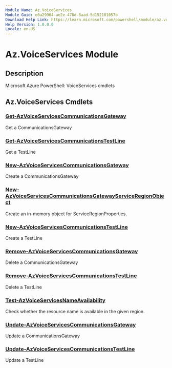 ```yaml
---
Module Name: Az.VoiceServices
Module Guid: e0a29964-ae2e-478d-8aad-5d152101057b
Download Help Link: https://learn.microsoft.com/powershell/module/az.voiceservices
Help Version: 1.0.0.0
Locale: en-US
---
```


# Az.VoiceServices Module
## Description
Microsoft Azure PowerShell: VoiceServices cmdlets

## Az.VoiceServices Cmdlets
### [Get-AzVoiceServicesCommunicationsGateway](Get-AzVoiceServicesCommunicationsGateway.md)
Get a CommunicationsGateway

### [Get-AzVoiceServicesCommunicationsTestLine](Get-AzVoiceServicesCommunicationsTestLine.md)
Get a TestLine

### [New-AzVoiceServicesCommunicationsGateway](New-AzVoiceServicesCommunicationsGateway.md)
Create a CommunicationsGateway

### [New-AzVoiceServicesCommunicationsGatewayServiceRegionObject](New-AzVoiceServicesCommunicationsGatewayServiceRegionObject.md)
Create an in-memory object for ServiceRegionProperties.

### [New-AzVoiceServicesCommunicationsTestLine](New-AzVoiceServicesCommunicationsTestLine.md)
Create a TestLine

### [Remove-AzVoiceServicesCommunicationsGateway](Remove-AzVoiceServicesCommunicationsGateway.md)
Delete a CommunicationsGateway

### [Remove-AzVoiceServicesCommunicationsTestLine](Remove-AzVoiceServicesCommunicationsTestLine.md)
Delete a TestLine

### [Test-AzVoiceServicesNameAvailability](Test-AzVoiceServicesNameAvailability.md)
Check whether the resource name is available in the given region.

### [Update-AzVoiceServicesCommunicationsGateway](Update-AzVoiceServicesCommunicationsGateway.md)
Update a CommunicationsGateway

### [Update-AzVoiceServicesCommunicationsTestLine](Update-AzVoiceServicesCommunicationsTestLine.md)
Update a TestLine

